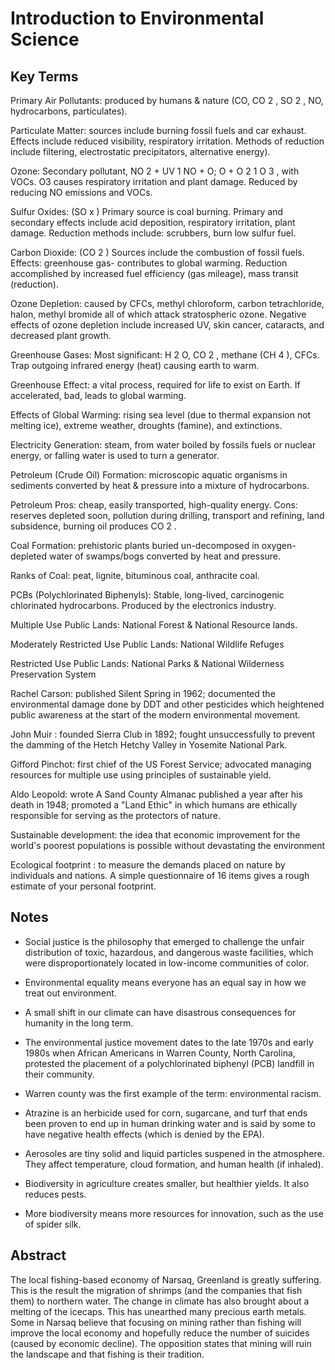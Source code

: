 # Introduction to Environmental Science

## Key Terms

Primary Air Pollutants: produced by humans & nature (CO, CO 2 , SO 2 , NO, hydrocarbons, particulates).

Particulate Matter: sources include burning fossil fuels and car exhaust. Effects include reduced visibility, respiratory irritation. Methods of reduction include filtering, electrostatic precipitators, alternative energy).

Ozone: Secondary pollutant, NO 2 + UV 1 NO + O; O + O 2 1 O 3 , with VOCs. O3 causes respiratory irritation and plant damage. Reduced by reducing NO emissions and VOCs.

Sulfur Oxides: (SO x ) Primary source is coal burning. Primary and secondary effects include acid deposition, respiratory irritation, plant damage. Reduction methods include: scrubbers, burn low sulfur fuel.

Carbon Dioxide: (CO 2 ) Sources include the combustion of fossil fuels. Effects: greenhouse gas- contributes to global warming. Reduction accomplished by increased fuel efficiency (gas mileage), mass transit (reduction).

Ozone Depletion: caused by CFCs, methyl chloroform, carbon tetrachloride, halon, methyl bromide all of which attack stratospheric ozone. Negative effects of ozone depletion include increased UV, skin cancer, cataracts, and decreased plant growth.  

Greenhouse Gases: Most significant: H 2 O, CO 2 , methane (CH 4 ), CFCs. Trap outgoing infrared energy (heat) causing earth to warm.

Greenhouse Effect: a vital process, required for life to exist on Earth. If accelerated, bad, leads to global warming.

Effects of Global Warming: rising sea level (due to thermal expansion not melting ice), extreme weather, droughts (famine), and extinctions.

Electricity Generation: steam, from water boiled by fossils fuels or nuclear energy, or falling water is used to turn a generator.

Petroleum (Crude Oil) Formation: microscopic aquatic organisms in sediments converted by heat & pressure into a mixture of hydrocarbons.

Petroleum Pros: cheap, easily transported, high-quality energy. Cons: reserves depleted soon, pollution during drilling, transport and refining, land subsidence, burning oil produces CO 2 .

Coal Formation: prehistoric plants buried un-decomposed in oxygen-depleted water of swamps/bogs converted by heat and pressure.

Ranks of Coal: peat, lignite, bituminous coal, anthracite coal.

PCBs (Polychlorinated Biphenyls): Stable, long-lived, carcinogenic chlorinated hydrocarbons. Produced by the electronics industry.

Multiple Use Public Lands: National Forest & National Resource lands.

Moderately Restricted Use Public Lands: National Wildlife Refuges

Restricted Use Public Lands: National Parks & National Wilderness Preservation System

Rachel Carson: published Silent Spring in 1962; documented the environmental damage done by DDT and other pesticides which heightened public awareness at the start of the modern environmental movement.

John Muir : founded Sierra Club in 1892; fought unsuccessfully to prevent the damming of the Hetch Hetchy Valley in Yosemite National Park.

Gifford Pinchot: first chief of the US Forest Service; advocated managing resources for multiple use using principles of sustainable yield.

Aldo Leopold: wrote A Sand County Almanac published a year after his death in 1948; promoted a "Land Ethic" in which humans are ethically responsible for serving as the protectors of nature.

Sustainable development: the idea that economic improvement for the world's poorest populations is possible without devastating the environment

Ecological footprint : to measure the demands placed on nature by individuals and nations. A simple questionnaire of 16 items gives a rough estimate of your personal footprint.

## Notes

- Social justice is the philosophy that emerged to challenge the unfair distribution of toxic, hazardous, and dangerous waste facilities, which were disproportionately located in low-income communities of color.

- Environmental equality means everyone has an equal say in how we treat out environment.

- A small shift in our climate can have disastrous consequences for humanity in the long term.

- The environmental justice movement dates to the late 1970s and early 1980s when African Americans in Warren County, North Carolina, protested the placement of a polychlorinated biphenyl (PCB) landfill in their community.

- Warren county was the first example of the term: environmental racism.

- Atrazine is an herbicide used for corn, sugarcane, and turf that ends been proven to end up in human drinking water and is said by some to have negative health effects (which is denied by the EPA).

- Aerosoles are tiny solid and liquid particles suspened in the atmosphere. They affect temperature, cloud formation, and human health (if inhaled).

- Biodiversity in agriculture creates smaller, but healthier yields. It also reduces pests.

- More biodiversity means more resources for innovation, such as the use of spider silk.

## Abstract

The local fishing-based economy of Narsaq, Greenland is greatly suffering. This is the result the migration of shrimps (and the companies that fish them) to northern water. The change in climate has also brought about a melting of the icecaps. This has unearthed many precious earth metals. Some in Narsaq believe that focusing on mining rather than fishing will improve the local economy and hopefully reduce the number of suicides (caused by economic decline). The opposition states that mining will ruin the landscape and that fishing is their tradition.

